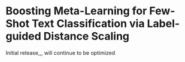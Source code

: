 # Boosting Meta-Learning for Few-Shot Text Classification via Label-guided Distance Scaling

Initial release,,, will continue to be optimized
